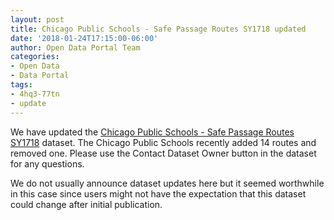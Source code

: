 ```yaml
---
layout: post
title: Chicago Public Schools - Safe Passage Routes SY1718 updated
date: '2018-01-24T17:15:00-06:00'
author: Open Data Portal Team
categories:
- Open Data
- Data Portal
tags:
- 4hq3-77tn
- update
---
```

We have updated the [Chicago Public Schools - Safe Passage Routes SY1718](https://data.cityofchicago.org/d/4hq3-77tn) dataset. The Chicago Public Schools recently added 14 routes and removed one. Please use the Contact Dataset Owner button in the dataset for any questions.

We do not usually announce dataset updates here but it seemed worthwhile in this case since users might not have the expectation that this dataset could change after initial publication.
